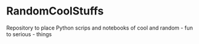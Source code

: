 # RandomCoolStuffs
Repository to place Python scrips and notebooks of cool and random - fun to serious - things
